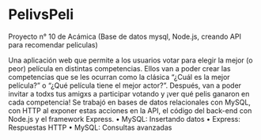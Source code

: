 # PelivsPeli
Proyecto n° 10 de Acámica (Base de datos mysql, Node.js, creando API para recomendar peliculas)

Una aplicación web que permite a los usuarios votar para elegir la mejor (o peor) película en distintas competencias. Ellos van a poder crear las competencias que se les ocurran como la clásica “¿Cuál es la mejor película?” o “¿Qué película tiene el mejor actor?”. Después, van a poder invitar a todxs tus amigxs a participar votando y ¡ver qué pelis ganaron en cada competencia! 
Se trabajó en bases de datos relacionales con MySQL, con HTTP al exponer estas acciones en la API, el código del back-end con Node.js y el framework Express.
• MySQL: Insertando datos
• Express: Respuestas HTTP
• MySQL: Consultas avanzadas
